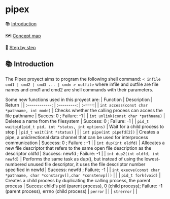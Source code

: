 # pipex

:books: [Introduction](#introduction)
 
:world_map: [Concept map](#how-it-works)
 
:footprints: [Step by step](#step-by-step)

## :books: Introduction
The Pipex proyect aims to program the following shell command:
``
< infile cmd1 | cmd2 | cmd3 ... | cmdn > outfile
``
where infile and outfile are file names and cmd1 and cmd2 are shell commands with their parameters.

Some new functions used in this proyect are:
| Function       | Description | Return |
| :------------: | :---------: | :-----:|
| ``int access(const char *pathname, int mode)`` | Checks whether the calling process can access the file pathname | Succes: 0 ; Failure: -1 |
| ``int unlink(const char *pathname)`` | Deletes a name from the filesystem | Success: 0 ; Failure: -1 |
| ``pid_t waitpid(pid_t pid, int *status, int options)`` | Wait for a child process to stop |
| ``pid_t wait(int *status)`` |  |
| ``int pipe(int pipefd[2])`` | Creates a pipe, a unidirectional data channel that can be used for interprocess communication | Success: 0 ; Failure : -1 |
| ``int dup(int oldfd)`` | Allocates a new file descriptor that refers to the same open file description as the descriptor oldfd | Success: newfd ; Failure: -1 |
| ``int dup2(int oldfd, int newfd)`` | Performs the same task as dup(), but instead of using the lowest-numbered unused file descriptor, it uses the file descriptor number specified in newfd | Success: newfd ; Failure; -1 |
| ``int execve(const char *pathname, char *constargv[],char *constenvp[])`` |  |
| ``pid_t fork(void)`` | Creates a child process by duplicating the calling process, the parent process | Succes: child's pid (parent process), 0 (child process); Failure: -1 (parent process), errno (child process) 
| ``perror`` |  |
| ``strerror`` |  |


